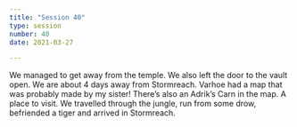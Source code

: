 ```yaml
---
title: "Session 40"
type: session
number: 40
date: 2021-03-27

---
```


We managed to get away from the temple. We also left the door to the vault open. We are about 4 days away from Stormreach. Varhoe had a map that was probably made by my sister! There’s also an Adrik’s Carn in the map. A place to visit.
We travelled through the jungle, run from some drow, befriended a tiger and arrived in Stormreach.